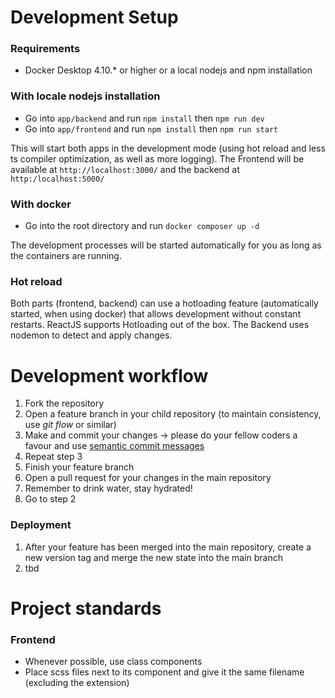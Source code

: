 # Development Setup

### Requirements
- Docker Desktop 4.10.* or higher or a local nodejs and npm installation

### With locale nodejs installation

- Go into `app/backend` and run `npm install` then `npm run dev`
- Go into `app/frontend` and run `npm install` then `npm run start`

This will start both apps in the development mode (using hot reload and less ts compiler optimization, as well as more logging).
The Frontend will be available at `http://localhost:3000/` and the backend at `http:/localhost:5000/`

### With docker

- Go into the root directory and run `docker composer up -d`

The development processes will be started automatically for you as long as the containers are running.

### Hot reload
Both parts (frontend, backend) can use a hotloading feature (automatically started, when using docker) that allows development without constant restarts.
ReactJS supports Hotloading out of the box. The Backend uses nodemon to detect and apply changes. 


# Development workflow
1. Fork the repository
2. Open a feature branch in your child repository (to maintain consistency, use *git flow* or similar)
3. Make and commit your changes -> please do your fellow coders a favour and use [semantic commit messages](https://gist.github.com/joshbuchea/6f47e86d2510bce28f8e7f42ae84c716) 
4. Repeat step 3
5. Finish your feature branch
6. Open a pull request for your changes in the main repository
7. Remember to drink water, stay hydrated!
8. Go to step 2

### Deployment
1. After your feature has been merged into the main repository, create a new version tag and merge the new state into the main branch
2. tbd


# Project standards

### Frontend 
- Whenever possible, use class components
- Place scss files next to its component and give it the same filename (excluding the extension)
